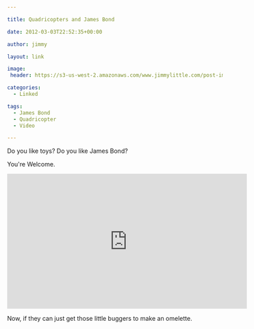 ```yaml
---

title: Quadricopters and James Bond

date: 2012-03-03T22:52:35+00:00

author: jimmy

layout: link

image:
 header: https://s3-us-west-2.amazonaws.com/www.jimmylittle.com/post-images/bond.jpg

categories:
  - Linked

tags:
  - James Bond
  - Quadricopter
  - Video

---
```


Do you like toys? Do you like James Bond?
  
You're Welcome.
  
  <iframe width="560" height="315" src="https://www.youtube.com/embed/_sUeGC-8dyk" frameborder="0" allowfullscreen></iframe>
  
Now, if they can just get those little buggers to make an omelette.
